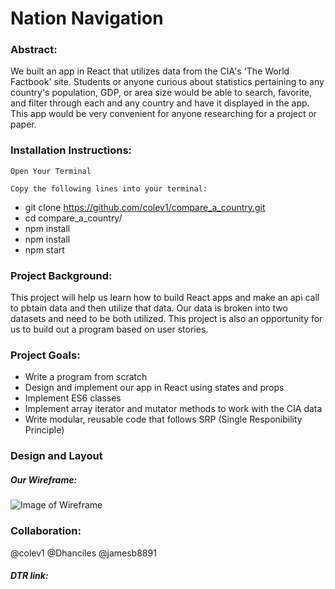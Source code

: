 # Nation Navigation

### Abstract:

We built an app in React that utilizes data from the CIA's 'The World Factbook' site. Students or anyone curious about statistics pertaining to any country's population, GDP, or area size would be able to search, favorite, and filter through each and any country and have it displayed in the app. This app would be very convenient for anyone researching for a project or paper.

### Installation Instructions:

```Open Your Terminal```

```Copy the following lines into your terminal:```
* git clone https://github.com/colev1/compare_a_country.git
* cd compare_a_country/
* npm install
* npm install 
* npm start


### Project Background:

This project will help us learn how to build React apps and make an api call to pbtain data and then utilize that data. Our data is broken into two datasets and need to be both utilized. This project is also an opportunity for us to build out a program based on user stories.

### Project Goals:

- Write a program from scratch
- Design and implement our app in React using states and props
- Implement ES6 classes
- Implement array iterator and mutator methods to work with the CIA data
- Write modular, reusable code that follows SRP (Single Responibility Principle)

### Design and Layout

##### Our Wireframe:

![Image of Wireframe](wireframe.png)

### Collaboration:

@colev1
@Dhanciles
@jamesb8891

##### DTR link:
